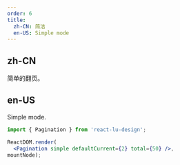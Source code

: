 ```yaml
---
order: 6
title:
  zh-CN: 简洁
  en-US: Simple mode
---
```


## zh-CN

简单的翻页。

## en-US

Simple mode.

````jsx
import { Pagination } from 'react-lu-design';

ReactDOM.render(
  <Pagination simple defaultCurrent={2} total={50} />,
mountNode);
````
